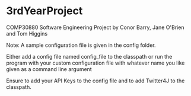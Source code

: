 # 3rdYearProject
COMP30880 Software Engineering Project by Conor Barry, Jane O'Brien and Tom Higgins

Note: A sample configuration file is given in the config folder.

Either add a config file named config_file to the classpath or run the program with your custom  configuration file with whatever name you like given as a command line argument 

Ensure to add your API Keys to the config file and to add Twitter4J to the classpath.